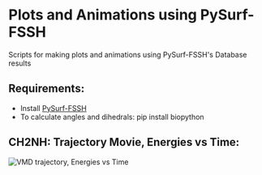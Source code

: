 # Plots and Animations using PySurf-FSSH
Scripts for making plots and animations using PySurf-FSSH's Database results
## Requirements:
 - Install [PySurf-FSSH](https://github.com/gatox/pysurf_fssh)
 - To calculate angles and dihedrals: pip install biopython
## CH2NH: Trajectory Movie, Energies vs Time:

![VMD trajectory, Energies vs Time](images/ene_combined_video.gif)
